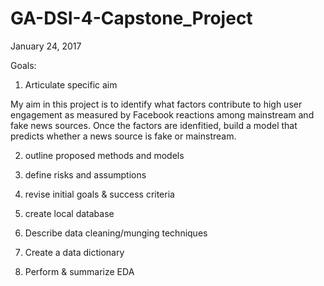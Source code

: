 # GA-DSI-4-Capstone_Project

January 24, 2017

Goals:

1. Articulate specific aim

  My aim in this project is to identify what factors contribute to high user engagement as measured by
  Facebook reactions among mainstream and fake news sources. Once the factors are idenfitied, build a model
  that predicts whether a news source is fake or mainstream. 

2. outline proposed methods and models

3. define risks and assumptions

4. revise initial goals & success criteria

5. create local database

6. Describe data cleaning/munging techniques

7. Create a data dictionary

8. Perform & summarize EDA






